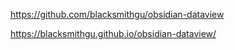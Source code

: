 
https://github.com/blacksmithgu/obsidian-dataview

https://blacksmithgu.github.io/obsidian-dataview/

